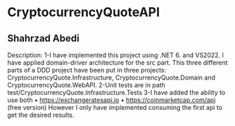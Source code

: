 # CryptocurrencyQuoteAPI
Shahrzad Abedi
-----------------------------
Description:
1-I have implemented this project using .NET 6. and VS2022. I have applied domain-driver architecture for the src part. 
This three different parts of a DDD project have been put in three projects: CryptocurrencyQuote.Infrastructure, CryptocurrencyQuote.Domain and CryptocurrencyQuote.WebAPI.
2-Unit tests are in path test/CryptocurrencyQuote.Infrastructure.Tests 
3-I have added the ability to use both 
  • https://exchangeratesapi.io
  • https://coinmarketcap.com/api (free version)
However I only have implemented consuming the first api to get the desired results.
